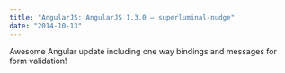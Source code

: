 ```yaml
---
title: "AngularJS: AngularJS 1.3.0 – superluminal-nudge"
date: "2014-10-13"
---
```


Awesome Angular update including one way bindings and messages for form validation!
